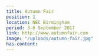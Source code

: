 ```yaml
---
title: Autumn Fair
position: 1
location: NEC Birmingham
period: 3-6 September 2017
link: http://www.autumnfair.com
image: "/uploads/autumn-fair.jpg"
has-content: 
---
```


